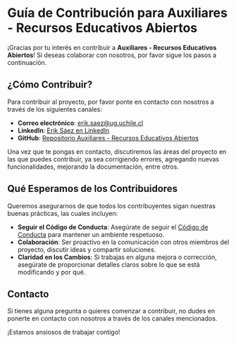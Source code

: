 # Guía de Contribución para Auxiliares - Recursos Educativos Abiertos

¡Gracias por tu interés en contribuir a **Auxiliares - Recursos Educativos Abiertos**! Si deseas colaborar con nosotros, por favor sigue los pasos a continuación.

## ¿Cómo Contribuir?

Para contribuir al proyecto, por favor ponte en contacto con nosotros a través de los siguientes canales:

- **Correo electrónico**: [erik.saez@ug.uchile.cl](mailto:erik.saez@ug.uchile.cl)
- **LinkedIn**: [Erik Sáez en LinkedIn](https://www.linkedin.com/in/eriksaeza/)
- **GitHub**: [Repositorio Auxiliares - Recursos Educativos Abiertos](https://github.com/ErikSaezA/Auxiliares)

Una vez que te pongas en contacto, discutiremos las áreas del proyecto en las que puedes contribuir, ya sea corrigiendo errores, agregando nuevas funcionalidades, mejorando la documentación, entre otros.

## Qué Esperamos de los Contribuidores

Queremos asegurarnos de que todos los contribuyentes sigan nuestras buenas prácticas, las cuales incluyen:

- **Seguir el Código de Conducta**: Asegúrate de seguir el [Código de Conducta](https://github.com/ErikSaezA/Auxiliares/blob/main/CODE_OF_CONDUCT.md) para mantener un ambiente respetuoso.
- **Colaboración**: Ser proactivo en la comunicación con otros miembros del proyecto, discutir ideas y compartir soluciones.
- **Claridad en los Cambios**: Si trabajas en alguna mejora o corrección, asegúrate de proporcionar detalles claros sobre lo que se está modificando y por qué.

## Contacto

Si tienes alguna pregunta o quieres comenzar a contribuir, no dudes en ponerte en contacto con nosotros a través de los canales mencionados.

¡Estamos ansiosos de trabajar contigo!
